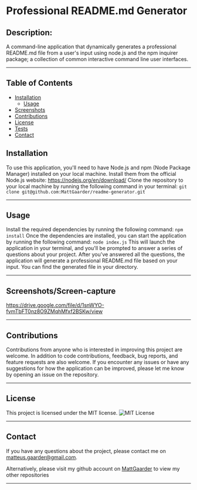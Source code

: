 # Professional README.md Generator

## Description:

A command-line application that dynamically generates a professional README.md file from a user's input using node.js and the npm inquirer package; a collection of common interactive command line user interfaces.

---

<!--ts-->
## Table of Contents

* [Installation](#installation)
   * [Usage](#usage)
* [Screenshots](#screenshots)
* [Contributions](#contributions)
* [License](#license)
* [Tests](#tests)
* [Contact](#contact)

<!--ts-->

## Installation

To use this application, you'll need to have Node.js and npm (Node Package Manager) installed on your local machine. Install them from the official Node.js website: https://nodejs.org/en/download/ Clone the repository to your local machine by running the following command in your terminal: `git clone git@github.com:MattGaarder/readme-generator.git`

---

## Usage

Install the required dependencies by running the following command: `npm install` Once the dependencies are installed, you can start the application by running the following command: `node index.js` This will launch the application in your terminal, and you'll be prompted to answer a series of questions about your project. After you've answered all the questions, the application will generate a professional README.md file based on your input. You can find the generated file in your directory.

---

## Screenshots/Screen-capture

https://drive.google.com/file/d/1snWYO-fvmTbFT0nz8O9ZMqhMfxf2BSKw/view 

---

## Contributions

Contributions from anyone who is interested in improving this project are welcome. In addition to code contributions, feedback, bug reports, and feature requests are also welcome. If you encounter any issues or have any suggestions for how the application can be improved, please let me know by opening an issue on the repository.

---

## License 
This project is licensed under the MIT license.
![MIT License](https://img.shields.io/badge/License-MIT-yellow.svg)

---

## Contact

If you have any questions about the project, please contact me on matteus.gaarder@gmail.com.

Alternatively, please visit my github account on [MattGaarder](https://github.com/undefined/) to view my other repositories 

---
